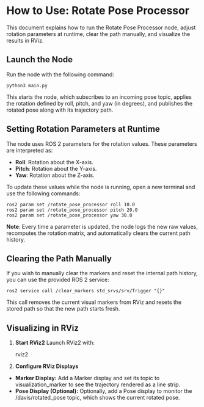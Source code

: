 
# How to Use: Rotate Pose Processor

This document explains how to run the Rotate Pose Processor node, adjust rotation parameters at runtime, clear the path manually, and visualize the results in RViz.

## Launch the Node
Run the node with the following command:


    python3 main.py

This starts the node, which subscribes to an incoming pose topic, applies the rotation defined by roll, pitch, and yaw (in degrees), and publishes the rotated pose along with its trajectory path.
## Setting Rotation Parameters at Runtime
The node uses ROS 2 parameters for the rotation values. These parameters are interpreted as:

 - **Roll**: Rotation about the X-axis.
 - **Pitch**: Rotation about the Y-axis.
 - **Yaw**: Rotation about the Z-axis.

To update these values while the node is running, open a new terminal and use the following commands:

    ros2 param set /rotate_pose_processor roll 10.0
    ros2 param set /rotate_pose_processor pitch 20.0
    ros2 param set /rotate_pose_processor yaw 30.0

**Note**: Every time a parameter is updated, the node logs the new raw values, recomputes the rotation matrix, and automatically clears the current path history.

## Clearing the Path Manually
If you wish to manually clear the markers and reset the internal path history, you can use the provided ROS 2 service:

    ros2 service call /clear_markers std_srvs/srv/Trigger "{}"

This call removes the current visual markers from RViz and resets the stored path so that the new path starts fresh.

## Visualizing in RViz

 1. **Start RViz2**
 Launch RViz2 with:
 

    rviz2

 3. **Configure RViz Displays**
 - **Marker Display:**
Add a Marker display and set its topic to visualization_marker to see the trajectory rendered as a line strip.
 - **Pose Display (Optional):**
Optionally, add a Pose display to monitor the /davis/rotated_pose topic, which shows the current rotated pose.


